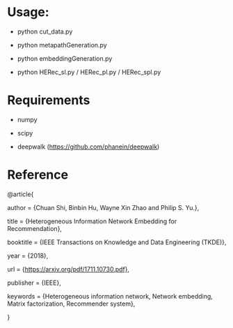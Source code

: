 # Usage:

* python cut_data.py

* python metapathGeneration.py

* python embeddingGeneration.py

* python HERec_sl.py / HERec_pl.py / HERec_spl.py

# Requirements

* numpy

* scipy

* deepwalk (https://github.com/phanein/deepwalk)

# Reference

@article{

 author = {Chuan Shi, Binbin Hu, Wayne Xin Zhao and Philip S. Yu.},
 
 title = {Heterogeneous Information Network Embedding for Recommendation},
 
 booktitle = {IEEE Transactions on Knowledge and Data Engineering (TKDE)},
 
 year = {2018},
 
 url = {https://arxiv.org/pdf/1711.10730.pdf},
 
 publisher = {IEEE},
 
 keywords = {Heterogeneous information network, Network embedding, Matrix factorization, Recommender system},
 
}
